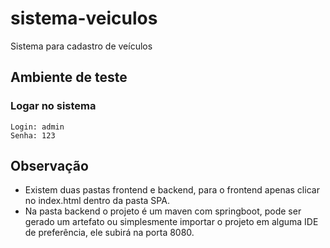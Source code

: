 # sistema-veiculos
Sistema para cadastro de veículos 

## Ambiente de teste

### Logar no sistema
```
Login: admin
Senha: 123
```

## Observação 
   - Existem duas pastas frontend e backend, para o frontend apenas clicar no index.html dentro da pasta SPA.
   - Na pasta backend o projeto é um maven com springboot, pode ser gerado um artefato ou simplesmente importar o projeto em alguma IDE de preferência, ele subirá na porta 8080.
